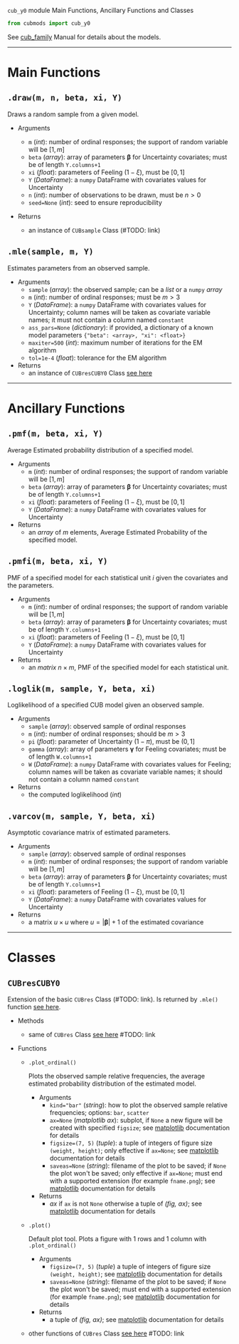 `cub_y0` module Main Functions, Ancillary Functions and Classes

```Python
from cubmods import cub_y0
```

See [cub_family](../02_cub_family.md) Manual for details about the models.

***

# Main Functions

## `.draw(m, n, beta, xi, Y)`

Draws a random sample from a given model.

- Arguments
  - `m` (_int_): number of ordinal responses; the support of random variable will be $[1,m]$
  - `beta` (_array_): array of parameters $\pmb\beta$ for Uncertainty covariates; must be of length `Y.columns+1`
  - `xi` (_float_): parameters of Feeling $(1-\xi)$, must be $[0,1]$
  - `Y` (_DataFrame_): a `numpy` DataFrame with covariates values for Uncertainty
  - `n` (_int_): number of observations to be drawn, must be $n>0$
  - `seed=None` (_int_): seed to ensure reproducibility

- Returns
  - an instance of `CUBsample` Class (#TODO: link)

## `.mle(sample, m, Y)`

Estimates parameters from an observed sample.

- Arguments
  - `sample` (_array_): the observed sample; can be a _list_ or a `numpy` _array_
  - `m` (_int_): number of ordinal responses; must be $m>3$
  - `Y` (_DataFrame_): a `numpy` DataFrame with covariates values for Uncertainty; column names will be taken as covariate variable names; it must not contain a column named `constant`
  - `ass_pars=None` (_dictionary_): if provided, a dictionary of a known model parameters `{"beta": <array>, "xi": <float>}`
  - `maxiter=500` (_int_): maximum number of iterations for the EM algorithm
  - `tol=1e-4` (_float_): tolerance for the EM algorithm
- Returns
  - an instance of `CUBresCUBY0` Class [see here](cub.md#CUBresCUBY0)

***

# Ancillary Functions

## `.pmf(m, beta, xi, Y)`
Average Estimated probability distribution of a specified model.
- Arguments
  - `m` (_int_): number of ordinal responses; the support of random variable will be $[1,m]$
  - `beta` (_array_): array of parameters $\pmb\beta$ for Uncertainty covariates; must be of length `Y.columns+1`
  - `xi` (_float_): parameters of Feeling $(1-\xi)$, must be $[0,1]$
  - `Y` (_DataFrame_): a `numpy` DataFrame with covariates values for Uncertainty
- Returns
  - an _array_ of $m$ elements, Average Estimated Probability of the specified model.

## `.pmfi(m, beta, xi, Y)`
PMF of a specified model for each statistical unit $i$ given the covariates and the parameters.
- Arguments
  - `m` (_int_): number of ordinal responses; the support of random variable will be $[1,m]$
  - `beta` (_array_): array of parameters $\pmb\beta$ for Uncertainty covariates; must be of length `Y.columns+1`
  - `xi` (_float_): parameters of Feeling $(1-\xi)$, must be $[0,1]$
  - `Y` (_DataFrame_): a `numpy` DataFrame with covariates values for Uncertainty
- Returns
  - an _matrix_ $n \times m$, PMF of the specified model for each statistical unit.

## `.loglik(m, sample, Y, beta, xi)`
Loglikelihood of a specified CUB model given an observed sample.
- Arguments
  - `sample` (_array_): observed sample of ordinal responses
  - `m` (_int_): number of ordinal responses; should be $m>3$
  - `pi` (_float_): parameter of Uncertainty $(1-\pi)$, must be $(0,1]$
  - `gamma` (_array_): array of parameters $\pmb\gamma$ for Feeling covariates; must be of length `W.columns+1`
  - `W` (_DataFrame_): a `numpy` DataFrame with covariates values for Feeling; column names will be taken as covariate variable names; it should not contain a column named `constant`
- Returns
  - the computed loglikelihood (_int_)

## `.varcov(m, sample, Y, beta, xi)`
Asymptotic covariance matrix of estimated parameters.
- Arguments
  - `sample` (_array_): observed sample of ordinal responses
  - `m` (_int_): number of ordinal responses; the support of random variable will be $[1,m]$
  - `beta` (_array_): array of parameters $\pmb\beta$ for Uncertainty covariates; must be of length `Y.columns+1`
  - `xi` (_float_): parameters of Feeling $(1-\xi)$, must be $[0,1]$
  - `Y` (_DataFrame_): a `numpy` DataFrame with covariates values for Uncertainty
- Returns
  - a matrix $u \times u$ where $u = |\pmb\beta|+1$ of the estimated covariance

***

# Classes

## `CUBresCUBY0`

Extension of the basic `CUBres` Class (#TODO: link). Is returned by `.mle()` function [see here](cub.md#mle).

- Methods
  - same of `CUBres` Class [see here]() #TODO: link

- Functions
  - `.plot_ordinal()`
    
    Plots the observed sample relative frequencies, the average estimated probability distribution of the estimated model.

    - Arguments
      - `kind="bar"` (_string_): how to plot the observed sample relative frequencies; options: `bar`, `scatter`
      - `ax=None` (_matplotlib ax_): subplot, if `None` a new figure will be created with specified `figsize`; see [matplotlib](https://matplotlib.org) documentation for details
      - `figsize=(7, 5)` (_tuple_): a tuple of integers of figure size `(weight, height)`; only effective if `ax=None`; see [matplotlib](https://matplotlib.org) documentation for details
      - `saveas=None` (_string_): filename of the plot to be saved; if `None` the plot won't be saved; only effective if `ax=None`; must end with a supported extension (for example `fname.png`); see [matplotlib](https://matplotlib.org) documentation for details
    - Returns
      - _ax_ if `ax` is not `None` otherwise a tuple of _(fig, ax)_; see [matplotlib](https://matplotlib.org) documentation for details

  - `.plot()`
    
    Default plot tool. Plots a figure with 1 rows and 1 column with `.plot_ordinal()`
    - Arguments
      - `figsize=(7, 5)` (_tuple_) a tuple of integers of figure size `(weight, height)`; see [matplotlib](https://matplotlib.org) documentation for details
      - `saveas=None` (_string_): filename of the plot to be saved; if `None` the plot won't be saved; must end with a supported extension (for example `fname.png`); see [matplotlib](https://matplotlib.org) documentation for details
    - Returns
      - a tuple of _(fig, ax)_; see [matplotlib](https://matplotlib.org) documentation for details

  - other functions of `CUBres` Class [see here]() #TODO: link
